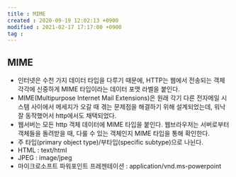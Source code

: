 ```yaml
---
title : MIME
created : 2020-09-19 12:02:13 +0900
modified : 2021-02-17 17:17:00 +0900
tag : 
---
```

## MIME

-  인터넷은 수천 가지 데이터 타입을 다루기 때문에, HTTP는 웹에서 전송되는 객체 각각에 신중하게 MIME 타입이라는 데이터 포맷 라벨을 붙인다.
-  MIME(Multipurpose Internet Mail Extensions)은 원래 각기 다른 전자메일 시스템 사이에서 메세지가 오갈 때 겪는 문제점을 해결하기 위해 설계되었는데, 워낙 잘 동작했어서 http에서도 채택되었다.
-  웹서버는 모든 http 객체 데이터에 MIME 타입을 붙인다. 웹브라우저는 서버로부터 객체들을 돌려받을 때, 다룰 수 있는 객체인지 MIME 타입을 통해 확인한다.
-  주 타입(primary object type)/부타입(specific subtype)으로 나뉜다.
  -  HTML : text/html
  -  JPEG : image/jpeg
  -  마이크로소프트 파워포인트 프레젠테이션 : application/vnd.ms-powerpoint 
